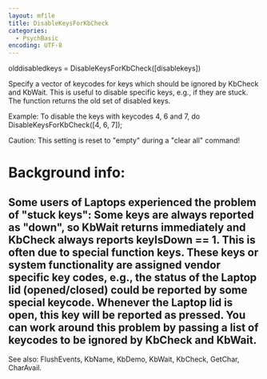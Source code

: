 ```yaml
---
layout: mfile
title: DisableKeysForKbCheck
categories:
  - PsychBasic
encoding: UTF-8
---
```


olddisabledkeys = DisableKeysForKbCheck([disablekeys])

Specify a vector of keycodes for keys which should be
ignored by KbCheck and KbWait. This is useful to
disable specific keys, e.g., if they are stuck. The function
returns the old set of disabled keys.

Example: To disable the keys with keycodes 4, 6 and 7, do
DisableKeysForKbCheck([4, 6, 7]);

Caution: This setting is reset to "empty" during a "clear all" command!

# Background info:

Some users of Laptops experienced the problem of "stuck keys": Some keys
are always reported as "down", so KbWait returns immediately and KbCheck
always reports keyIsDown == 1. This is often due to special function keys.
These keys or system functionality are assigned vendor specific
key codes, e.g., the status of the Laptop lid (opened/closed) could be
reported by some special keycode. Whenever the Laptop lid is open, this key
will be reported as pressed. You can work around this problem by passing
a list of keycodes to be ignored by KbCheck and KbWait.
----

See also: FlushEvents, KbName, KbDemo, KbWait, KbCheck, GetChar, CharAvail.